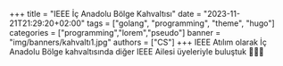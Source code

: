 +++
title = "IEEE İç Anadolu Bölge Kahvaltısı"
date = "2023-11-21T21:29:20+02:00"
tags = ["golang", "programming", "theme", "hugo"]
categories = ["programming","lorem","pseudo"]
banner = "img/banners/kahvaltı1.jpg"
authors = ["CS"]
+++
IEEE Atılım olarak İç Anadolu Bölge kahvaltısında diğer IEEE Ailesi üyeleriyle buluştuk 💙🥳🤩
